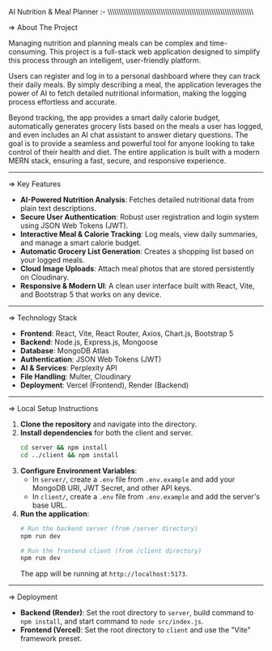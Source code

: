 AI Nutrition & Meal Planner :-
\\\\\\\\\\\\\\\\\\\\\\\\\\\\\\\\\\\\\\\\\\\\\\\\\\\\\\\\\\\\\\\\\\\\\\\\\\\\\\\\\\\\\\\\\\\\\\\\\\\\\\\\\\\\\\\\\\\\\\\\\\\\\\\\\\\


=> About The Project

Managing nutrition and planning meals can be complex and time-consuming. This project is a full-stack web application designed to simplify this process through an intelligent, user-friendly platform.

Users can register and log in to a personal dashboard where they can track their daily meals. By simply describing a meal, the application leverages the power of AI to fetch detailed nutritional information, making the logging process effortless and accurate.

Beyond tracking, the app provides a smart daily calorie budget, automatically generates grocery lists based on the meals a user has logged, and even includes an AI chat assistant to answer dietary questions. The goal is to provide a seamless and powerful tool for anyone looking to take control of their health and diet. The entire application is built with a modern MERN stack, ensuring a fast, secure, and responsive experience.

------------------------------------------------------------------------------------------------------------------------------------

=> Key Features

* **AI-Powered Nutrition Analysis**: Fetches detailed nutritional data from plain text descriptions.
* **Secure User Authentication**: Robust user registration and login system using JSON Web Tokens (JWT).
* **Interactive Meal & Calorie Tracking**: Log meals, view daily summaries, and manage a smart calorie budget.
* **Automatic Grocery List Generation**: Creates a shopping list based on your logged meals.
* **Cloud Image Uploads**: Attach meal photos that are stored persistently on Cloudinary.
* **Responsive & Modern UI**: A clean user interface built with React, Vite, and Bootstrap 5 that works on any device.

------------------------------------------------------------------------------------------------------------------------------------

=> Technology Stack

* **Frontend**: React, Vite, React Router, Axios, Chart.js, Bootstrap 5
* **Backend**: Node.js, Express.js, Mongoose
* **Database**: MongoDB Atlas
* **Authentication**: JSON Web Tokens (JWT)
* **AI & Services**: Perplexity API
* **File Handling**: Multer, Cloudinary
* **Deployment**: Vercel (Frontend), Render (Backend)

------------------------------------------------------------------------------------------------------------------------------------

=> Local Setup Instructions

1.  **Clone the repository** and navigate into the directory.
2.  **Install dependencies** for both the client and server.
    ```bash
    cd server && npm install
    cd ../client && npm install
    ```
3.  **Configure Environment Variables**:
    * In `server/`, create a `.env` file from `.env.example` and add your MongoDB URI, JWT Secret, and other API keys.
    * In `client/`, create a `.env` file from `.env.example` and add the server's base URL.
4.  **Run the application**:
    ```bash
    # Run the backend server (from /server directory)
    npm run dev

    # Run the frontend client (from /client directory)
    npm run dev
    ```
    The app will be running at `http://localhost:5173`.

------------------------------------------------------------------------------------------------------------------------------------

=> Deployment

* **Backend (Render)**: Set the root directory to `server`, build command to `npm install`, and start command to `node src/index.js`.
* **Frontend (Vercel)**: Set the root directory to `client` and use the "Vite" framework preset.

